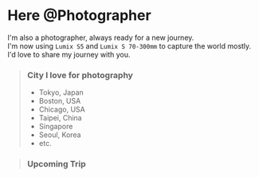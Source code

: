 # Here @Photographer
I'm also a photographer, always ready for a new journey.\
I'm now using `Lumix S5` and `Lumix S 70-300mm` to capture the world mostly. \
I'd love to share my journey with you.

> ### City I love for photography
> - Tokyo, Japan
> - Boston, USA
> - Chicago, USA
> - Taipei, China
> - Singapore
> - Seoul, Korea
> - etc.

> ### Upcoming Trip


[//]: # (> - [Unsplash]&#40;https://unsplash.com/&#41;)
